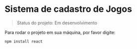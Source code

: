 # Sistema de cadastro de Jogos

> Status do projeto: Em desenvolvimento

Para rodar o projeto em sua máquina, por favor digite:

```
npm install react
```
